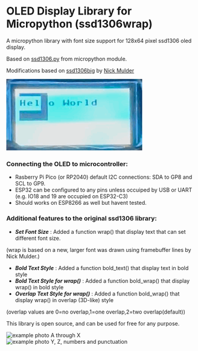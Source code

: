 # OLED Display Library for Micropython (ssd1306wrap)
A micropython library with font size support for 128x64 pixel ssd1306 oled display.

Based on [ssd1306.py](https://github.com/stlehmann/micropython-ssd1306/blob/master/ssd1306.py) from micropython module. 

Modifications based on [ssd1306big](https://github.com/nickpmulder/ssd1306big) by [Nick Mulder](https://github.com/nickpmulder)

![display demo gif](https://github.com/kwankiu/ssd1306wrap/blob/main/display_demo.GIF)

### Connecting the OLED to microcontroller:
- Rasberry Pi Pico (or RP2040) default I2C connections: SDA to GP8 and SCL to GP9.
- ESP32 can be configured to any pins unless occuiped by USB or UART (e.g. IO18 and 19 are occupied on ESP32-C3)
- Should works on ESP8266 as well but havent tested.

### Additional features to the original ssd1306 library:
- ***Set Font Size*** : Added a function wrap() that display text that can set different font size.
  
(wrap is based on a new, larger font was drawn using framebuffer lines by Nick Mulder.)

- ***Bold Text Style*** : Added a function bold_text() that display text in bold style
- ***Bold Text Style for wrap()*** : Added a function bold_wrap() that display wrap() in bold style
- ***Overlap Text Style for wrap()*** : Added a function bold_wrap() that display wrap() in overlap (3D-like) style
  
(overlap values are 0=no overlap,1=one overlap,2=two overlap(default))

 This library is open source, and can be used for free for any purpose. 

![example photo A through X](https://github.com/kwankiu/ssd1306wrap/blob/main/a-x.jpg)
![example photo Y, Z, numbers and punctuation](https://github.com/kwankiu/ssd1306wrap/blob/main/y-.jpg)
